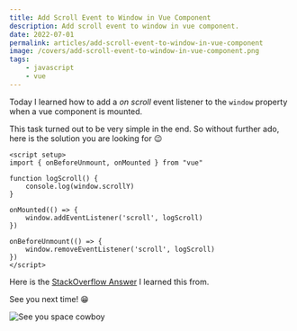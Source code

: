 ```yaml
---
title: Add Scroll Event to Window in Vue Component
description: Add scroll event to window in vue component.
date: 2022-07-01
permalink: articles/add-scroll-event-to-window-in-vue-component
image: /covers/add-scroll-event-to-window-in-vue-component.png
tags: 
    - javascript
    - vue
---
```


Today I learned how to add a *on scroll* event listener to the `window` property when a vue component is mounted.

<!-- more -->

This task turned out to be very simple in the end. So without further ado, here is the solution you are looking for 😉

```vue
<script setup>
import { onBeforeUnmount, onMounted } from "vue"

function logScroll() {
    console.log(window.scrollY)
}

onMounted(() => {
    window.addEventListener('scroll', logScroll)
})

onBeforeUnmount(() => {
    window.removeEventListener('scroll', logScroll)
})
</script>
```

Here is the [StackOverflow Answer](https://stackoverflow.com/a/45822151/1401296) I learned this from.

See you next time! 😁

![See you space cowboy](https://c.tenor.com/l2B3a_CL4EYAAAAC/cowboy-bebop-spike-spiegel.gif)


